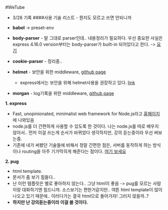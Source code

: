 #WeTube

* 3/28 기록
####사용 기술 리스트 - 뭔지도 모르고 쓰면 안되니까

* **babel** -> preset-env
* __body-parser__ - 말 그대로 parser인데.. 내용정리가 필요하다. 우선 중요한 사실은 express 4.16.0 version부터는 body-parser가 built-in 되어있다고 한다. -> [요기](https://expressjs.com/en/4x/api.html#express-json-middleware)
* **cookie-parser** - 정리중..
* **helmet** - 보안을 위한 middleware, [github page](https://github.com/helmetjs/helmet)
  * express에서는 보안을 위해 helmet사용을 권장하고 있다. [link](https://expressjs.com/ko/advanced/best-practice-security.html)
* **morgan** - log기록을 위한 middleware, [github page](https://github.com/expressjs/morgan)

__1. express__
  * Fast, unopinionated, minimalist web framework for Node.js라고 [홈페이지](https://expressjs.com/)에 나와있음
  * node.js를 더 간편하게 사용할 수 있도록 한 것이다. 나는 node.js를 따로 배우지 않아서.. 먼저 이걸 쓰는게 순서가 바뀌었다 생각하지만, 강의 듣는중이라 우선 써보는중.
  * 기존에 내가 써봤던 기술들에 비해서 정말 간편한 점은, 서버를 동작하게 하는 방식이나 routing을 아주 기가막히게 해준다는 점이다. [여기 보세요](https://expressjs.com/en/guide/routing.html)

__2. pug__
  * html template.
  * 문서가 좀 보기 힘들다..
  * 난 이런 템플릿은 별로 좋아하지 않는다.. 그냥 html이 좋음 -> pug를 모르는 사람이랑 대화하기엔 힘드니까. 소스보기는 편한거같지만.. 여튼 html template이 많이 나오고 있기 때문에.. 이러다가는 결국 html으로 돌아가자! 그러지 않을까..?
  * **하지만 난 강의듣는중이라 이걸 쓸 것이다.**